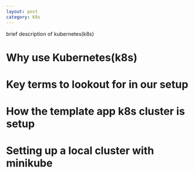 ```yaml
---
layout: post
category: K8s
---
```


brief description of kubernetes(k8s)

# Why use Kubernetes(k8s)

# Key terms to lookout for in our setup

# How the template app k8s cluster is setup

# Setting up a local cluster with minikube
